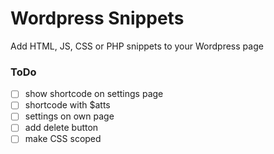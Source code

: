 # Wordpress Snippets
Add HTML, JS, CSS or PHP snippets to your Wordpress page

### ToDo
- [ ] show shortcode on settings page
- [ ] shortcode with $atts
- [ ] settings on own page
- [ ] add delete button
- [ ] make CSS scoped

